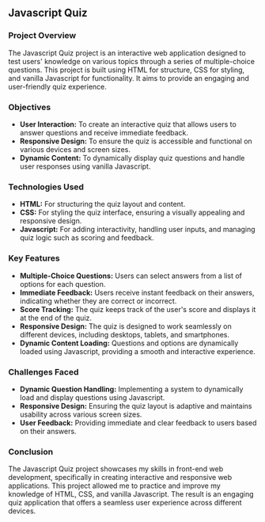 ## Javascript Quiz

### Project Overview
The Javascript Quiz project is an interactive web application designed to test users' knowledge on various topics through a series of multiple-choice questions. This project is built using HTML for structure, CSS for styling, and vanilla Javascript for functionality. It aims to provide an engaging and user-friendly quiz experience.

### Objectives
- **User Interaction:** To create an interactive quiz that allows users to answer questions and receive immediate feedback.
- **Responsive Design:** To ensure the quiz is accessible and functional on various devices and screen sizes.
- **Dynamic Content:** To dynamically display quiz questions and handle user responses using vanilla Javascript.

### Technologies Used
- **HTML:** For structuring the quiz layout and content.
- **CSS:** For styling the quiz interface, ensuring a visually appealing and responsive design.
- **Javascript:** For adding interactivity, handling user inputs, and managing quiz logic such as scoring and feedback.

### Key Features
- **Multiple-Choice Questions:** Users can select answers from a list of options for each question.
- **Immediate Feedback:** Users receive instant feedback on their answers, indicating whether they are correct or incorrect.
- **Score Tracking:** The quiz keeps track of the user's score and displays it at the end of the quiz.
- **Responsive Design:** The quiz is designed to work seamlessly on different devices, including desktops, tablets, and smartphones.
- **Dynamic Content Loading:** Questions and options are dynamically loaded using Javascript, providing a smooth and interactive experience.

### Challenges Faced
- **Dynamic Question Handling:** Implementing a system to dynamically load and display questions using Javascript.
- **Responsive Design:** Ensuring the quiz layout is adaptive and maintains usability across various screen sizes.
- **User Feedback:** Providing immediate and clear feedback to users based on their answers.

### Conclusion
The Javascript Quiz project showcases my skills in front-end web development, specifically in creating interactive and responsive web applications. This project allowed me to practice and improve my knowledge of HTML, CSS, and vanilla Javascript. The result is an engaging quiz application that offers a seamless user experience across different devices.
